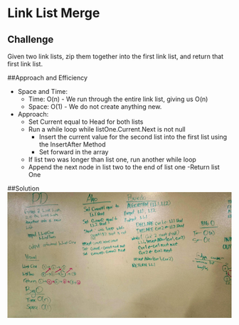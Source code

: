 # Link List Merge

## Challenge
Given two link lists, zip them together into the first link list, and return that first link list. 

##Approach and Efficiency
- Space and Time:
	- Time: O(n) - We run through the entire link list, giving us O(n)
	- Space: O(1) - We do not create anything new.
- Approach:
	- Set Current equal to Head for both lists
	- Run a while loop while listOne.Current.Next is not null
		- Insert the current value for the second list into the first list using the InsertAfter Method
		- Set forward in the array
	- If list two was longer than list one, run another while loop
	- Append the next node in list two to the end of list one
	-Return list One


##Solution
![WhiteBoarD](assets/whiteboard.jpg)
